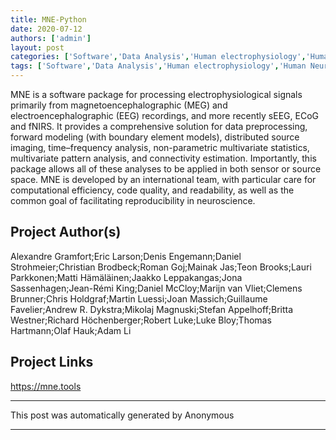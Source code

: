 ```yaml
---
title: MNE-Python
date: 2020-07-12
authors: ['admin']
layout: post
categories: ['Software','Data Analysis','Human electrophysiology','Human Neuroscience']
tags: ['Software','Data Analysis','Human electrophysiology','Human Neuroscience']
---
```

MNE is a software package for processing electrophysiological signals primarily from magnetoencephalographic (MEG) and electroencephalographic (EEG) recordings, and more recently sEEG, ECoG and fNIRS. It provides a comprehensive solution for data preprocessing, forward modeling (with boundary element models), distributed source imaging, time–frequency analysis, non-parametric multivariate statistics, multivariate pattern analysis, and connectivity estimation. Importantly, this package allows all of these analyses to be applied in both sensor or source space. MNE is developed by an international team, with particular care for computational efficiency, code quality, and readability, as well as the common goal of facilitating reproducibility in neuroscience.
## Project Author(s)
Alexandre Gramfort;Eric Larson;Denis Engemann;Daniel Strohmeier;Christian Brodbeck;Roman Goj;Mainak Jas;Teon Brooks;Lauri Parkkonen;Matti Hämäläinen;Jaakko Leppakangas;Jona Sassenhagen;Jean-Rémi King;Daniel McCloy;Marijn van Vliet;Clemens Brunner;Chris Holdgraf;Martin Luessi;Joan Massich;Guillaume Favelier;Andrew R. Dykstra;Mikolaj Magnuski;Stefan Appelhoff;Britta Westner;Richard Höchenberger;Robert Luke;Luke Bloy;Thomas Hartmann;Olaf Hauk;Adam Li
## Project Links
https://mne.tools
***
This post was automatically generated by
Anonymous
***
